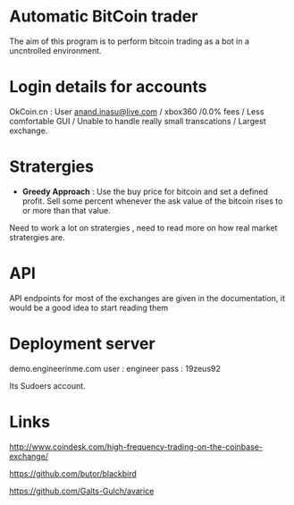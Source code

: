 # Automatic BitCoin trader
The aim of this program is to perform bitcoin trading as a bot in a uncntrolled environment.

# Login details for accounts

OkCoin.cn : 
  User anand.inasu@live.com / xbox360  /0.0% fees / Less comfortable GUI / Unable to handle really small transcations / Largest exchange.

# Stratergies
* **Greedy Approach** : Use the buy price for bitcoin and set a defined profit. Sell some percent whenever the 
ask value of the bitcoin rises to or more than that value.

Need to work a lot on stratergies , need to read more on how real market stratergies are. 

# API 

API endpoints for most of the exchanges are given in the documentation, it would be a good idea to start reading them

# Deployment server 

demo.engineerinme.com
user : engineer
pass : 19zeus92

Its Sudoers account.

# Links 

http://www.coindesk.com/high-frequency-trading-on-the-coinbase-exchange/

https://github.com/butor/blackbird

https://github.com/Galts-Gulch/avarice

